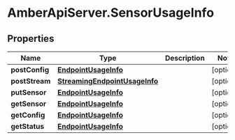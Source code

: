 # AmberApiServer.SensorUsageInfo

## Properties
Name | Type | Description | Notes
------------ | ------------- | ------------- | -------------
**postConfig** | [**EndpointUsageInfo**](EndpointUsageInfo.md) |  | [optional] 
**postStream** | [**StreamingEndpointUsageInfo**](StreamingEndpointUsageInfo.md) |  | [optional] 
**putSensor** | [**EndpointUsageInfo**](EndpointUsageInfo.md) |  | [optional] 
**getSensor** | [**EndpointUsageInfo**](EndpointUsageInfo.md) |  | [optional] 
**getConfig** | [**EndpointUsageInfo**](EndpointUsageInfo.md) |  | [optional] 
**getStatus** | [**EndpointUsageInfo**](EndpointUsageInfo.md) |  | [optional] 

